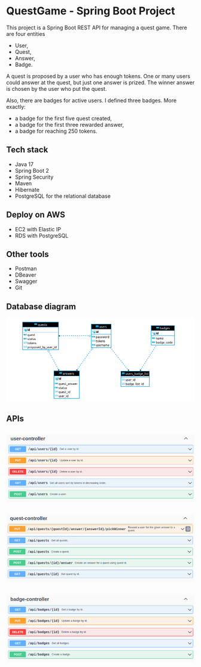 # QuestGame -  Spring Boot Project

This project is a Spring Boot REST API for managing a quest game. There are four entities
- User, 
- Quest, 
- Answer, 
- Badge. 

A quest is proposed by a user who has enough tokens. One or many users could answer at the quest, but just one answer is prized. The winner answer is chosen by the user who put the quest. 

Also, there are badges for active users. I defined three badges. More exactly:
- a badge for the first five quest created,
- a badge for the first three rewarded answer,
- a badge for reaching 250 tokens.  

## Tech stack

- Java 17
- Spring Boot 2
- Spring Security
- Maven
- Hibernate
- PostgreSQL for the relational database

## Deploy on AWS

- EC2 with Elastic IP
- RDS with PostgreSQL

## Other tools

- Postman 
- DBeaver
- Swagger
- Git

## Database diagram
![Screenshot](https://github.com/marta32/QuestGame/blob/main/images/Diagram.png)

## APIs
![Screenshot](https://github.com/marta32/QuestGame/blob/main/images/User.png)
-----
![Screenshot](https://github.com/marta32/QuestGame/blob/main/images/Quest.png)
-----
![Screenshot](https://github.com/marta32/QuestGame/blob/main/images/Badge.png)
-----